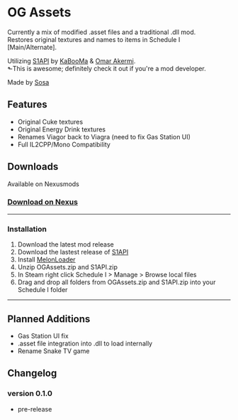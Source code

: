 # OG Assets

Currently a mix of modified .asset files and a traditional .dll mod. \
Restores original textures and names to items in Schedule I [Main/Alternate]. 

Utilizing [S1API](https://github.com/KaBooMa/S1API) by [KaBooMa](https://github.com/KaBooMa) & [Omar Akermi](https://github.com/omar-akermi). \
⬑This is awesome; definitely check it out if you're a mod developer.

Made by [Sosa](https://github.com/bigricksosa)

## Features

- Original Cuke textures
- Original Energy Drink textures
- Renames Viagor back to Viagra (need to fix Gas Station UI)
- Full IL2CPP/Mono Compatibility

## Downloads
Available on Nexusmods

### [Download on Nexus](https://www.nexusmods.com/schedule1/mods/772)
---
### Installation 
1. Download the latest mod release
2. Download the lastest release of [S1API]([https://thunderstore.io/c/schedule-i/p/KaBooMa/S1API/](https://www.nexusmods.com/schedule1/mods/770))
3. Install [MelonLoader](https://melonwiki.xyz/#/)
4. Unzip OGAssets.zip and S1API.zip
5. In Steam right click Schedule I > Manage > Browse local files
6. Drag and drop all folders from OGAssets.zip and S1API.zip into your Schedule I folder
---
## Planned Additions
- Gas Station UI fix
- .asset file integration into .dll to load internally
- Rename Snake TV game
## Changelog
### version 0.1.0
- pre-release
  
